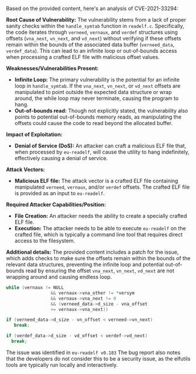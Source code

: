 Based on the provided content, here's an analysis of CVE-2021-33294:

**Root Cause of Vulnerability:**
The vulnerability stems from a lack of proper sanity checks within the `handle_symtab` function in `readelf.c`. Specifically, the code iterates through `verneed`, `vernaux`, and `verdef` structures using offsets (`vna_next`, `vn_next`, and `vd_next`) without verifying if these offsets remain within the bounds of the associated data buffer (`verneed_data`, `verdef_data`). This can lead to an infinite loop or out-of-bounds access when processing a crafted ELF file with malicious offset values.

**Weaknesses/Vulnerabilities Present:**
- **Infinite Loop:** The primary vulnerability is the potential for an infinite loop in `handle_symtab`. If the `vna_next`, `vn_next`, or `vd_next` offsets are manipulated to point outside the expected data structure or wrap around, the while loop may never terminate, causing the program to hang.
- **Out-of-bounds read:** Though not explicitly stated, the vulnerability also points to potential out-of-bounds memory reads, as manipulating the offsets could cause the code to read beyond the allocated buffer.

**Impact of Exploitation:**
- **Denial of Service (DoS):** An attacker can craft a malicious ELF file that, when processed by `eu-readelf`, will cause the utility to hang indefinitely, effectively causing a denial of service.

**Attack Vectors:**
- **Malicious ELF file:** The attack vector is a crafted ELF file containing manipulated `verneed`, `vernaux`, and/or `verdef` offsets. The crafted ELF file is provided as an input to `eu-readelf`.

**Required Attacker Capabilities/Position:**
- **File Creation:** An attacker needs the ability to create a specially crafted ELF file.
- **Execution:** The attacker needs to be able to execute `eu-readelf` on the crafted file, which is typically a command line tool that requires direct access to the filesystem.

**Additional details:**
The provided content includes a patch for the issue, which adds checks to make sure the offsets remain within the bounds of the relevant data structures, preventing the infinite loop and potential out-of-bounds read by ensuring the offset `vna_next`, `vn_next`, `vd_next` are not wrapping around and causing endless loop.
```c
while (vernaux != NULL
			     && vernaux->vna_other != *versym
			     && vernaux->vna_next != 0
			     && (verneed_data->d_size - vna_offset
				 >= vernaux->vna_next))

if (verneed_data->d_size - vn_offset < verneed->vn_next)
   break;

if (verdef_data->d_size - vd_offset < verdef->vd_next)
  break;
```
The issue was identified in `eu-readelf v0.183`
The bug report also notes that the developers do not consider this to be a security issue, as the elfutils tools are typically run locally and interactively.
